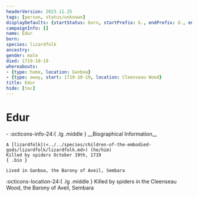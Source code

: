 ```yaml
---
headerVersion: 2023.11.25
tags: [person, status/unknown]
displayDefaults: {startStatus: born, startPrefix: b., endPrefix: d., endStatus: killed by spiders}
campaignInfo: []
name: Edur
born:
species: lizardfolk
ancestry:
gender: male
died: 1719-10-19
whereabouts:
- {type: home, location: Ganboa}
- {type: away, start: 1719-10-19, location: Cleenseau Wood}
title: Edur
hide: [toc]
---
```


# Edur
<div class="grid cards ext-narrow-margin ext-one-column" markdown>
- :octicons-info-24:{ .lg .middle } __Biographical Information__

    A [lizardfolk](<../../species/children-of-the-embodied-gods/lizardfolk/lizardfolk.md>) (he/him)  
    Killed by spiders October 19th, 1719  
    { .bio }

    Lived in Ganboa, the Barony of Aveil, Sembara
</div>

:octicons-location-24:{ .lg .middle } Killed by spiders in the Cleenseau Wood, the Barony of Aveil, Sembara

